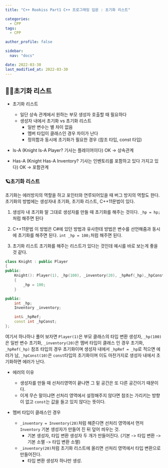 ```yaml
---
title: "C++ Rookiss Part1 C++ 프로그래밍 입문 : 초기화 리스트"

categories:
  - CPP
tags:
  - CPP

author_profile: false

sidebar:
  nav: "docs"

date: 2022-03-30
last_modified_at: 2022-03-30
---
```



## 🙇‍♀️초기화 리스트

* 초기화 리스트
    - 일단 상속 관계에서 원하는 부모 생성자 호출할 때 필요하다
    - 생성자 내에서 초기화 vs 초기화 리스트
        - 일반 변수는 별 차이 없음
        - 멤버 타입이 클래스인 경우 차이가 난다
        - 정의함과 동시에 초기화가 필요한 경우 (참조 타입, const 타입)

* Is-A (Knight Is-A Player? 기사는 플레이어이다) OK -> 상속관계
* Has-A (Knight Has-A Inventory? 기사는 인벤토리를 포함하고 있다 가지고 있다) OK -> 포함관계



### 🪐초기화 리스트

초기화는 에러방지의 역할을 하고 포인터와 연루되어있을 때 버그 방지의 역할도 한다.
초기화의 방법에는 생성자내 초기화, 초기화 리스트, C++11문법이 있다.

1. 생성자 내 초기화
말 그대로 생성자를 만들 때 초기화를 해주는 것이다. `_hp = hp;`처럼 해주면 된다

2. C++11문법
이 방법은 C#에 있던 방법과 유사한데 방법은 변수를 선언해줌과 동시에 초기화를 해주면 된다. `int _hp = 100;`처럼 해주면 된다.

3. 초기화 리스트
초기화를 해주는 리스트가 있다는 것인데 예시를 바로 보는게 좋을 것 같다.

```cpp
class Knight : public Player
{
public:
	Knight(): Player(1), _hp(100), _inventory(20), _hpRef(_hp),_hpConst(10)
	{
		_hp = 100;
	}

public:
	int _hp;
	Inventory _inventory;

	int& _hpRef;
	const int _hpConst;
};
```
여기서 하나하나 풀어 보자면 `Player(1)`은 부모 클래스의 타입 변환 생성자, `_hp(100)`은 일반 변수 초기화, `_inventory(20)`은 멤버 타입이 클래스 인 경우 초기화, `_hpRef(_hp)` 참조 타입의 경우 초기화이며 생성자 내에서 `_hpRef = _hp`로 적으면 에러가 남, `_hpConst(10)`은 `const`타입의 초기화이며 이도 마찬가지로 생성자 내에서 초기화하면 에러가 난다.


* 에러의 이유
    - 생성자를 만들 때 선처리영역이 끝나면 그 밑 공간은 또 다른 공간이기 때문이다.
    - 이게 무슨 말이냐면 선처리 영역에서 설정해주지 않다면 참조는 가리키는 방향이 없고 `const`는 값을 들고 있지 않다는 뜻이다.

* 멤버 타입이 클래스인 경우
    - `_inventory = Inventory(20)`처럼 해준다면 선처리 영역에서 먼저 `Inventory` 기본 생성자가 만들어 진 뒤 덮어 씌우는 것.
        - 기본 생성자, 타입 변환 생성자 두 개가 만들어진다. (기본 -> 타입 변환 -> 기본 소멸 -> 타입 변환 소멸)
    - `_inventory(20)`처럼 초기화 리스트에 올리면 선처리 영역에서 타입 변환으로 만들어진다.
        - 타입 변환 생성자 하나만 생성.

